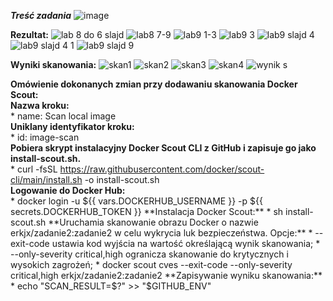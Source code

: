 *****Treść zadania*****
![image](https://github.com/erkjx/zadanie2/assets/129630909/e0d87c2a-98d2-4eb7-9707-c5abab478321)







**Rezultat:**
![lab 8 do 6 slajd](https://github.com/erkjx/zadanie2/assets/129630909/94c6f7f9-1d23-4329-84dd-488088028f9f)
![lab8 7-9](https://github.com/erkjx/zadanie2/assets/129630909/b4bde868-a1dd-4844-afae-2cc00316a9ba)
![lab9 1-3](https://github.com/erkjx/zadanie2/assets/129630909/44c40d58-1090-4234-a3af-00e766f2b608)
![lab9 3](https://github.com/erkjx/zadanie2/assets/129630909/cc442a34-c3c3-456f-9062-c4fb4f1e9516)
![lab9 slajd 4](https://github.com/erkjx/zadanie2/assets/129630909/57f29668-cd67-4581-8105-049d01599562)
![lab9 slajd 4 1](https://github.com/erkjx/zadanie2/assets/129630909/cae8d7d7-a920-4edf-b9f5-c888ef0786d2)
![lab9 slajd 9](https://github.com/erkjx/zadanie2/assets/129630909/c9e7d068-9e81-41d3-8044-819ca2f7005c)

**Wyniki skanowania:**
![skan1](https://github.com/erkjx/zadanie2/assets/129630909/a60a2e62-2033-4bbc-bcd8-fdc332acab7d)
![skan2](https://github.com/erkjx/zadanie2/assets/129630909/dfcf85d7-44c4-4a4c-8975-7a26ad626952)
![skan3](https://github.com/erkjx/zadanie2/assets/129630909/9d3fae35-b30e-4979-ac30-1fb743e28334)
![skan4](https://github.com/erkjx/zadanie2/assets/129630909/15ed2c48-2ac3-4be5-8e55-41afe7754aec)
![wynik s](https://github.com/erkjx/zadanie2/assets/129630909/cb40e458-c447-4c54-8fcb-f1acf5f892a9)

**Omówienie dokonanych zmian przy dodawaniu skanowania Docker Scout:**  
**Nazwa kroku:**  
    * name: Scan local image  
**Uniklany identyfikator kroku:**  
    * id: image-scan  
 **Pobiera skrypt instalacyjny Docker Scout CLI z GitHub i zapisuje go jako install-scout.sh.**  
    * curl -fsSL https://raw.githubusercontent.com/docker/scout-cli/main/install.sh -o install-scout.sh  
**Logowanie do Docker Hub:**  
    * docker login -u ${{ vars.DOCKERHUB_USERNAME }} -p ${{ secrets.DOCKERHUB_TOKEN }}  
**Instalacja Docker Scout:**  
    * sh install-scout.sh  
**Uruchamia skanowanie obrazu Docker o nazwie erkjx/zadanie2:zadanie2 w celu wykrycia luk bezpieczeństwa.  
Opcje:**  
    * --exit-code ustawia kod wyjścia na wartość określającą wynik skanowania;  
    * --only-severity critical,high ogranicza skanowanie do krytycznych i wysokich zagrożeń;  
    * docker scout cves --exit-code --only-severity critical,high erkjx/zadanie2:zadanie2  
**Zapisywanie wyniku skanowania:**  
    * echo "SCAN_RESULT=$?" >> "$GITHUB_ENV"  
